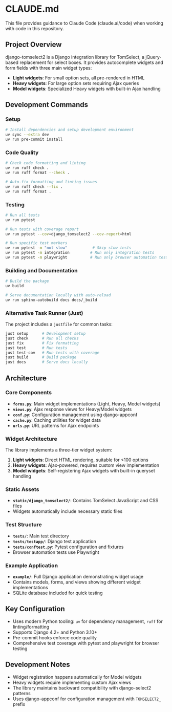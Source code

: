 # CLAUDE.md

This file provides guidance to Claude Code (claude.ai/code) when working with code in this repository.

## Project Overview

django-tomselect2 is a Django integration library for TomSelect, a jQuery-based replacement for select boxes. It provides autocomplete widgets and form fields with three main widget types:

- **Light widgets**: For small option sets, all pre-rendered in HTML
- **Heavy widgets**: For large option sets requiring Ajax queries
- **Model widgets**: Specialized Heavy widgets with built-in Ajax handling

## Development Commands

### Setup
```bash
# Install dependencies and setup development environment
uv sync --extra dev
uv run pre-commit install
```

### Code Quality
```bash
# Check code formatting and linting
uv run ruff check .
uv run ruff format --check .

# Auto-fix formatting and linting issues
uv run ruff check --fix .
uv run ruff format .
```

### Testing
```bash
# Run all tests
uv run pytest

# Run tests with coverage report
uv run pytest --cov=django_tomselect2 --cov-report=html

# Run specific test markers
uv run pytest -m "not slow"           # Skip slow tests
uv run pytest -m integration         # Run only integration tests
uv run pytest -m playwright          # Run only browser automation tests
```

### Building and Documentation
```bash
# Build the package
uv build

# Serve documentation locally with auto-reload
uv run sphinx-autobuild docs docs/_build
```

### Alternative Task Runner (Just)
The project includes a `justfile` for common tasks:
```bash
just setup      # Development setup
just check      # Run all checks
just fix        # Fix formatting
just test       # Run tests
just test-cov   # Run tests with coverage
just build      # Build package
just docs       # Serve docs locally
```

## Architecture

### Core Components

- **`forms.py`**: Main widget implementations (Light, Heavy, Model widgets)
- **`views.py`**: Ajax response views for Heavy/Model widgets
- **`conf.py`**: Configuration management using django-appconf
- **`cache.py`**: Caching utilities for widget data
- **`urls.py`**: URL patterns for Ajax endpoints

### Widget Architecture

The library implements a three-tier widget system:

1. **Light widgets**: Direct HTML rendering, suitable for <100 options
2. **Heavy widgets**: Ajax-powered, requires custom view implementation
3. **Model widgets**: Self-registering Ajax widgets with built-in queryset handling

### Static Assets

- **`static/django_tomselect2/`**: Contains TomSelect JavaScript and CSS files
- Widgets automatically include necessary static files

### Test Structure

- **`tests/`**: Main test directory
- **`tests/testapp/`**: Django test application
- **`tests/conftest.py`**: Pytest configuration and fixtures
- Browser automation tests use Playwright

### Example Application

- **`example/`**: Full Django application demonstrating widget usage
- Contains models, forms, and views showing different widget implementations
- SQLite database included for quick testing

## Key Configuration

- Uses modern Python tooling: `uv` for dependency management, `ruff` for linting/formatting
- Supports Django 4.2+ and Python 3.10+
- Pre-commit hooks enforce code quality
- Comprehensive test coverage with pytest and playwright for browser testing

## Development Notes

- Widget registration happens automatically for Model widgets
- Heavy widgets require implementing custom Ajax views
- The library maintains backward compatibility with django-select2 patterns
- Uses django-appconf for configuration management with `TOMSELECT2_` prefix
